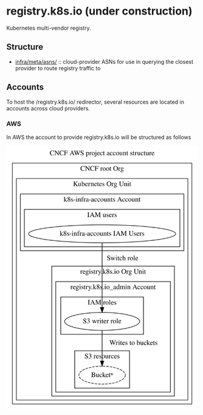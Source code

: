 # registry.k8s.io (under construction)

Kubernetes multi-vendor registry.

## Structure

- [infra/meta/asns/](./infra/meta/asns/) :: cloud-provider ASNs for use in querying the closest provider to route registry traffic to

## Accounts

To host the /registry.k8s.io/ redirector, several resources are located in accounts across cloud providers.

### AWS

In AWS the account to provide registry.k8s.io will be structured as follows

![Account structure](./registry-k8s-io-account-structure.svg)

